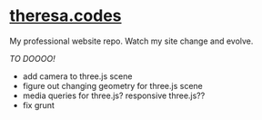 # [theresa.codes](theresa.codes)

My professional website repo. Watch my site change and evolve.

*TO DOOOO!*
- add camera to three.js scene
- figure out changing geometry for three.js scene
- media queries for three.js? responsive three.js??
- fix grunt
